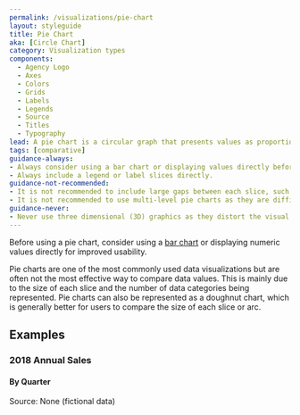 ```yaml
---
permalink: /visualizations/pie-chart
layout: styleguide
title: Pie Chart
aka: [Circle Chart]
category: Visualization types
components:
  - Agency Logo
  - Axes
  - Colors
  - Grids
  - Labels
  - Legends
  - Source
  - Titles
  - Typography
lead: A pie chart is a circular graph that presents values as proportionate slices.
tags: [comparative]
guidance-always:
- Always consider using a bar chart or displaying values directly before using a pie chart.
- Always include a legend or label slices directly.
guidance-not-recommended:
- It is not recommended to include large gaps between each slice, such as in an exploded pie chart.
- It is not recommended to use multi-level pie charts as they are difficult to decipher.
guidance-never:
- Never use three dimensional (3D) graphics as they distort the visual calculation of volume.
---
```

<div class="usa-viz-warning">
  Before using a pie chart, consider using a
  <a href="{{ site.baseurl }}/visualizations/bar-chart">bar chart</a>
  or displaying numeric values directly for improved usability.
</div>

<p>
  Pie charts are one of the most commonly used data visualizations but are often
  not the most effective way to compare data values. This is mainly due to the 
  size of each slice and the number of data categories being represented. Pie
  charts can also be represented as a doughnut chart, which is generally better
  for users to compare the size of each slice or arc.
</p>

<h2>Examples</h2>
<div class="usa-chart-card">
  <div class="usa-chart-header">
    <h3 class="usa-chart-title">2018 Annual Sales</h3>
    <h4 class="usa-chart-subtitle">By Quarter</h4>
  </div>
  <canvas id="chart-pie"></canvas>
  <div class="usa-source-container">
    <div>
      Source: None (fictional data)
  </div>
</div>
